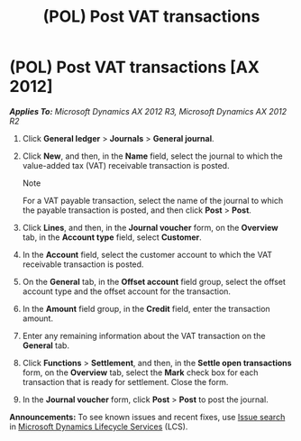 ﻿---
title: (POL) Post VAT transactions
TOCTitle: (POL) Post VAT transactions
ms:assetid: c9fb7fd6-c7b8-43ec-a81f-0df9829fdadf
ms:mtpsurl: https://technet.microsoft.com/en-us/library/JJ711267(v=AX.60)
ms:contentKeyID: 49387085
ms.date: 04/18/2014
mtps_version: v=AX.60
---

# (POL) Post VAT transactions [AX 2012]


_**Applies To:** Microsoft Dynamics AX 2012 R3, Microsoft Dynamics AX 2012 R2_

1.  Click **General ledger** \> **Journals** \> **General journal**.

2.  Click **New**, and then, in the **Name** field, select the journal to which the value-added tax (VAT) receivable transaction is posted.
    

    > [!NOTE]
    > <P>For a VAT payable transaction, select the name of the journal to which the payable transaction is posted, and then click <STRONG>Post</STRONG> &gt; <STRONG>Post</STRONG>.</P>



3.  Click **Lines**, and then, in the **Journal voucher** form, on the **Overview** tab, in the **Account type** field, select **Customer**.

4.  In the **Account** field, select the customer account to which the VAT receivable transaction is posted.

5.  On the **General** tab, in the **Offset account** field group, select the offset account type and the offset account for the transaction.

6.  In the **Amount** field group, in the **Credit** field, enter the transaction amount.

7.  Enter any remaining information about the VAT transaction on the **General** tab.

8.  Click **Functions** \> **Settlement**, and then, in the **Settle open transactions** form, on the **Overview** tab, select the **Mark** check box for each transaction that is ready for settlement. Close the form.

9.  In the **Journal voucher** form, click **Post** \> **Post** to post the journal.

  
**Announcements:** To see known issues and recent fixes, use [Issue search](http://go.microsoft.com/fwlink/?linkid=389258) in [Microsoft Dynamics Lifecycle Services](http://go.microsoft.com/fwlink/?linkid=306505) (LCS).

